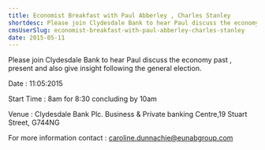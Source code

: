 ```yaml
---
title: Economist Breakfast with Paul Abberley , Charles Stanley
shortdesc: Please join Clydesdale Bank to hear Paul discuss the economy past , present and also give insight following the general election.
cmsUserSlug: economist-breakfast-with-paul-abberley-charles-stanley
date: 2015-05-11
---
```


Please join Clydesdale Bank to hear Paul discuss the economy past , present and also give insight following the general election.

Date : 11:05:2015

Start Time : 8am for 8:30 concluding by 10am

Venue : Clydesdale Bank Plc. Business & Private banking Centre,19 Stuart Street, G744NG

For more information contact : [caroline.dunnachie@eunabgroup.com](mailto:caroline.dunnachie@eunabgroup.com)


